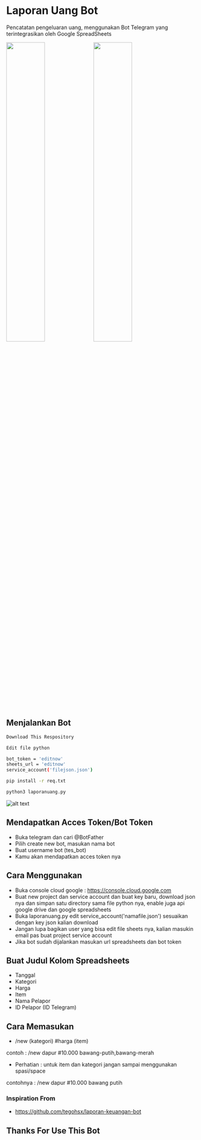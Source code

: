 # Laporan Uang Bot
Pencatatan pengeluaran uang, menggunakan Bot Telegram yang terintegrasikan oleh Google SpreadSheets

<img src="https://raw.githubusercontent.com/wannazid/Bot-Laporan-Keuangan/main/Screenshot_2022-08-16-19-53-16-467_org.telegram.messenger.jpg" width="45%"> <img src="https://raw.githubusercontent.com/wannazid/Bot-Laporan-Keuangan/main/Screenshot_2022-08-16-19-51-55-618_com.google.android.apps.docs.editors.sheets.jpg" width="45%">
## Menjalankan Bot
```bash
Download This Respository
```
```bash
Edit file python

bot_token = 'editnow'
sheets_url = 'editnow'
service_account('filejson.json')
```
```bash
pip install -r req.txt
```
```bash
python3 laporanuang.py
```
![alt text](https://github.com/wannazid/Bot-Laporan-Keuangan/blob/main/IMG_20220816_225601.jpg)
## Mendapatkan Acces Token/Bot Token
- Buka telegram dan cari @BotFather
- Pilih create new bot, masukan nama bot
- Buat username bot (tes_bot)
- Kamu akan mendapatkan acces token nya
## Cara Menggunakan
- Buka console cloud google : https://console.cloud.google.com
- Buat new project dan service account dan buat key baru, download json nya dan simpan satu directory sama file python nya, enable juga api google drive dan google spreadsheets
- Buka laporanuang.py edit service_account('namafile.json') sesuaikan dengan key json kalian download
- Jangan lupa bagikan user yang bisa edit file sheets nya, kalian masukin email pas buat project service account
- Jika bot sudah dijalankan masukan url spreadsheets dan bot token
## Buat Judul Kolom Spreadsheets
- Tanggal
- Kategori
- Harga
- Item
- Nama Pelapor
- ID Pelapor (ID Telegram)
## Cara Memasukan
- /new (kategori) #harga (item)

contoh : /new dapur #10.000 bawang-putih,bawang-merah

- Perhatian : untuk item dan kategori jangan sampai menggunakan spasi/space

contohnya : /new dapur #10.000 bawang putih

### Inspiration From 
- https://github.com/tegohsx/laporan-keuangan-bot
## Thanks For Use This Bot
